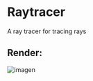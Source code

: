 # Raytracer
A ray tracer for tracing rays

## Render:
![imagen](https://user-images.githubusercontent.com/64183934/193955045-aca0ea8d-690e-4084-91f8-4de6a12f9855.png)


